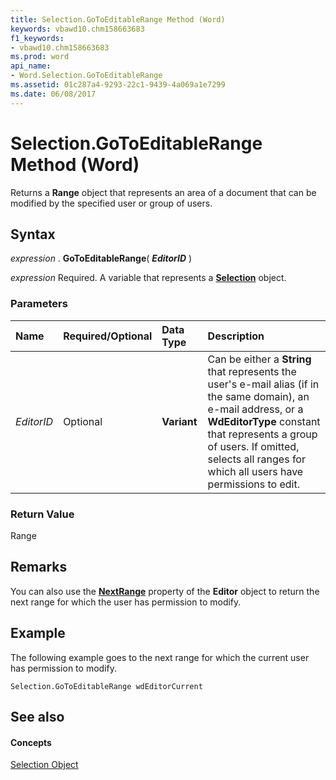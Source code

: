 ```yaml
---
title: Selection.GoToEditableRange Method (Word)
keywords: vbawd10.chm158663683
f1_keywords:
- vbawd10.chm158663683
ms.prod: word
api_name:
- Word.Selection.GoToEditableRange
ms.assetid: 01c287a4-9293-22c1-9439-4a069a1e7299
ms.date: 06/08/2017
---
```



# Selection.GoToEditableRange Method (Word)

Returns a **Range** object that represents an area of a document that can be modified by the specified user or group of users.


## Syntax

 _expression_ . **GoToEditableRange**( **_EditorID_** )

 _expression_ Required. A variable that represents a **[Selection](selection-object-word.md)** object.


### Parameters



|**Name**|**Required/Optional**|**Data Type**|**Description**|
|:-----|:-----|:-----|:-----|
| _EditorID_|Optional| **Variant**|Can be either a **String** that represents the user's e-mail alias (if in the same domain), an e-mail address, or a **WdEditorType** constant that represents a group of users. If omitted, selects all ranges for which all users have permissions to edit.|

### Return Value

Range


## Remarks

You can also use the **[NextRange](editor-nextrange-property-word.md)** property of the **Editor** object to return the next range for which the user has permission to modify.


## Example

The following example goes to the next range for which the current user has permission to modify.


```
Selection.GoToEditableRange wdEditorCurrent
```


## See also


#### Concepts


[Selection Object](selection-object-word.md)

